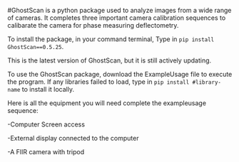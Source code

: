 #GhostScan is a python package used to analyze images from a wide range of cameras. It completes three important camera calibration sequences to calibarate the camera for phase measuring deflectometry.

To install the package, in your command terminal,
Type in ```pip install GhostScan==0.5.25```. 

This is the latest version of GhostScan, but it is still actively updating.

To use the GhostScan package, download the ExampleUsage file to execute the program.
If any libraries failed to load, type in 
```pip install #library-name``` to install it locally.

Here is all the equipment you will need complete the exampleusage sequence:

-Computer Screen access

-External display connected to the computer

-A FlIR camera with tripod


